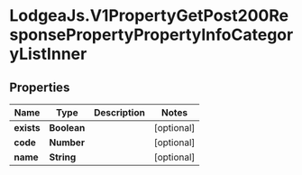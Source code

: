 # LodgeaJs.V1PropertyGetPost200ResponsePropertyPropertyInfoCategoryListInner

## Properties

Name | Type | Description | Notes
------------ | ------------- | ------------- | -------------
**exists** | **Boolean** |  | [optional] 
**code** | **Number** |  | [optional] 
**name** | **String** |  | [optional] 



